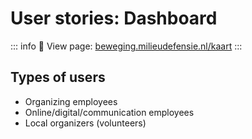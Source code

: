 # User stories: Dashboard

::: info
🔗 View page: [beweging.milieudefensie.nl/kaart](https://beweging.milieudefensie.nl/kaart)
:::

## Types of users

- Organizing employees
- Online/digital/communication employees
- Local organizers (volunteers)
